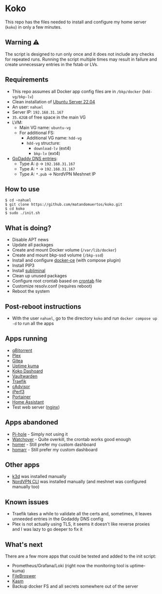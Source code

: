 # Koko
This repo has the files needed to install and configure my home server (`koko`) in only a few minutes.

## Warning :warning:
The script is designed to run only once and it does not include any checks for repeated runs. Running the script multiple times may result in failure and create unnecessary entries in the fstab or LVs.

## Requirements
- This repo assumes all Docker app config files are in `/bkp/docker` (`hdd-vg/bkp-lv`)
- Clean installation of [Ubuntu Server 22.04](https://ubuntu.com/download/server)
- An user: `nahuel`
- Server IP: `192.168.31.167`
- `35.42GB` of free space in the main VG
- LVM:
  - Main VG name: `ubuntu-vg`
  - For additional FS:
    - Additional VG name: `hdd-vg`
    - `hdd-vg` structure:
      - `download-lv` (ext4)
      - `bkp-lv` (ext4)
- [GoDaddy DNS entries](https://dcc.godaddy.com/control/):
  - Type A: `@` -> `192.168.31.167`
  - Type A: `*` -> `192.168.31.167`
  - Type A: `*.pub` -> NordVPN Meshnet IP

## How to use
```
$ cd ~nahuel
$ git clone https://github.com/matandomuertos/koko.git
$ cd koko
$ sudo ./init.sh
```

## What is doing?
- Disable APT news
- Update all packages
- Create and mount Docker volume (`/var/lib/docker`)
- Create and mount bkp-ssd volume (`/bkp-ssd`)
- Install and configure [docker-ce](https://docs.docker.com/engine/install/ubuntu/) (with compose plugin)
- Install PIP3
- Install [subliminal](https://github.com/Diaoul/subliminal)
- Clean up unused packages
- Configure root crontab based on [crontab](https://github.com/matandomuertos/koko/blob/main/crontab) file
- Customize resolv.conf (requires reboot)
- Reboot the system

## Post-reboot instructions
- With the user `nahuel`, go to the directory `koko` and run `docker compose up -d` to run all the apps

## Apps running
- [qBitorrent](https://hub.docker.com/r/linuxserver/qbittorrent)
- [Plex](https://hub.docker.com/r/linuxserver/plex)
- [Gitea](https://hub.docker.com/r/gitea/gitea)
- [Uptime kuma](https://hub.docker.com/r/louislam/uptime-kuma)
- [Koko Dashoard](https://github.com/matandomuertos/koko-dashboard)
- [Vaultwarden](https://github.com/dani-garcia/vaultwarden)
- [Traefik](https://github.com/traefik/traefik)
- [cAdvisor](https://github.com/google/cadvisor)
- [iPerf3](https://github.com/nerdalert/iperf3)
- [Portainer](https://github.com/portainer/portainer)
- [Home Assistant](https://github.com/home-assistant)
- Test web server ([nginx](https://hub.docker.com/r/nginxdemos/hello/))

## Apps abandoned
- [Pi-hole](https://github.com/pi-hole/docker-pi-hole) - Simply not using it
- [Watchover](https://github.com/containrrr/watchtower) - Quite overkill, the crontab works good enough
- [homer](https://github.com/bastienwirtz/homer) - Still prefer my custom dashboard
- [homarr](https://github.com/ajnart/homarr) - Still prefer my custom dashboard

## Other apps
- [k3d](https://k3d.io/) was installed manually
- [NordVPN CLI](https://support.nordvpn.com/Connectivity/Linux/1325531132/Installing-and-using-NordVPN-on-Debian-Ubuntu-Raspberry-Pi-Elementary-OS-and-Linux-Mint.htm) was installed manually (and meshnet was configured manually too) 

## Known issues
- Traefik takes a while to validate all the certs and, sometimes, it leaves unneeded entries in the Godaddy DNS config
- Plex is not actually using TLS, it seems it doesn't like reverse proxies and I was lazy to go deeper to fix it

## What's next
There are a few more apps that could be tested and added to the init script:
- Prometheus/Grafana/Loki (right now the monitoring tool is uptime-kuma)
- [FileBroswer](https://github.com/filebrowser/filebrowser)
- [Kasm](https://www.kasmweb.com/docs/latest/index.html)
- Backup docker FS and all secrets somewhere out of the server

